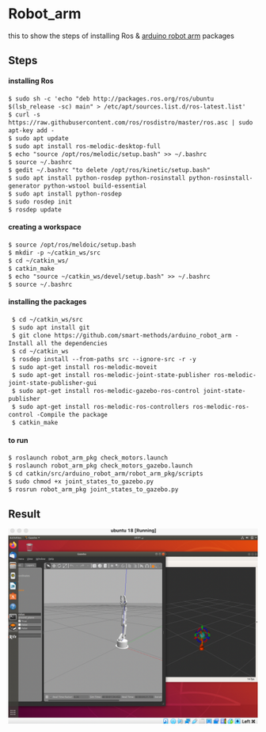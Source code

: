 # Robot_arm

this to show the steps of installing Ros & [arduino robot arm](https://github.com/smart-methods/arduino_robot_arm) packages

## Steps

#### installing Ros
```
$ sudo sh -c 'echo "deb http://packages.ros.org/ros/ubuntu $(lsb_release -sc) main" > /etc/apt/sources.list.d/ros-latest.list'
$ curl -s https://raw.githubusercontent.com/ros/rosdistro/master/ros.asc | sudo apt-key add -
$ sudo apt update
$ sudo apt install ros-melodic-desktop-full
$ echo "source /opt/ros/melodic/setup.bash" >> ~/.bashrc
$ source ~/.bashrc
$ gedit ~/.bashrc "to delete /opt/ros/kinetic/setup.bash"
$ sudo apt install python-rosdep python-rosinstall python-rosinstall-generator python-wstool build-essential
$ sudo apt install python-rosdep
$ sudo rosdep init
$ rosdep update
```

#### creating a workspace

```
$ source /opt/ros/meldoic/setup.bash
$ mkdir -p ~/catkin_ws/src
$ cd ~/catkin_ws/
$ catkin_make
$ echo "source ~/catkin_ws/devel/setup.bash" >> ~/.bashrc
$ source ~/.bashrc
```


#### installing the packages

```
 $ cd ~/catkin_ws/src
 $ sudo apt install git
 $ git clone https://github.com/smart-methods/arduino_robot_arm - Install all the dependencies 
 $ cd ~/catkin_ws
 $ rosdep install --from-paths src --ignore-src -r -y
 $ sudo apt-get install ros-melodic-moveit
 $ sudo apt-get install ros-melodic-joint-state-publisher ros-melodic-joint-state-publisher-gui
 $ sudo apt-get install ros-melodic-gazebo-ros-control joint-state-publisher
 $ sudo apt-get install ros-melodic-ros-controllers ros-melodic-ros-control -Compile the package
 $ catkin_make
```

#### to run 

```
$ roslaunch robot_arm_pkg check_motors.launch
$ roslaunch robot_arm_pkg check_motors_gazebo.launch
$ cd catkin/src/arduino_robot_arm/robot_arm_pkg/scripts
$ sudo chmod +x joint_states_to_gazebo.py
$ rosrun robot_arm_pkg joint_states_to_gazebo.py
```

## Result 

<img src="images/result.png">
